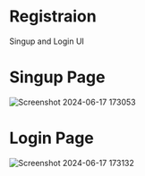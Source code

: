# Registraion
Singup and Login UI

# Singup Page
![Screenshot 2024-06-17 173053](https://github.com/itsjeetraval/Registraion/assets/156601156/0139427b-0ad9-406f-a1da-f73d203bc7a8)

# Login Page
![Screenshot 2024-06-17 173132](https://github.com/itsjeetraval/Registraion/assets/156601156/15fc2510-5b25-44de-a32a-fae927f856ae)
